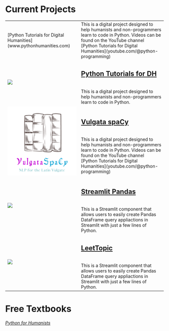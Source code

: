 # Current Projects

<table border="0">
 <tr>
    <td>[Python Tutorials for Digital Humanities](www.pythonhumanities.com)</td>
    <td>This is a digital project designed to help humanists and non-programmers learn to code in Python. Videos can be found on the YouTube channel [Python Tutorials for Digital Humanities](youtube.com/@python-programming)</td>
 </tr>
 <tr>
    <td><img src=https://yt3.ggpht.com/ytc/AMLnZu8FTr94PPWte0tSzJTJhhbC7fQKF-3PvEqXzgDEaA=s900-c-k-c0x00ffffff-no-rj></td>
    <td><h2><a href=href=www.youtube.com/pythontutorialsfordigitalhumanities>Python Tutorials for DH</a></h2><br>This is a digital project designed to help humanists and non-programmers learn to code in Python.</td>
 </tr>

 <tr>
    <td><img src=https://github.com/wjbmattingly/vulgata-spacy/raw/main/images/logo.png></td>
    <td><h2><a href=href=https://github.com/wjbmattingly/vulgata-spacy>Vulgata spaCy</a></h2><br>This is a digital project designed to help humanists and non-programmers learn to code in Python. Videos can be found on the YouTube channel [Python Tutorials for Digital Humanities](youtube.com/@python-programming)</td>
 </tr>

 <tr>
    <td><img src=https://github.com/wjbmattingly/streamlit-pandas/raw/main/images/streamlit-pandas-logo-blue.png></td>
    <td><h2><a href=href=https://github.com/wjbmattingly/streamlit-pandas>Streamlit Pandas</a></h2><br>This is a Streamlit component that allows users to easily create Pandas DataFrame query appliactions in Streamlit with just a few lines of Python.</td>
 </tr>

 <tr>
    <td><img src=https://github.com/wjbmattingly/LeetTopic/raw/main/images/LeeTopic.png></td>
    <td><h2><a href=href=https://github.com/wjbmattingly/leet-topic>LeetTopic</a></h2><br>This is a Streamlit component that allows users to easily create Pandas DataFrame query appliactions in Streamlit with just a few lines of Python.</td>
 </tr>

</table>

# Free Textbooks
*[Python for Humanists](python-textbook.pythonhumanities.com)*
